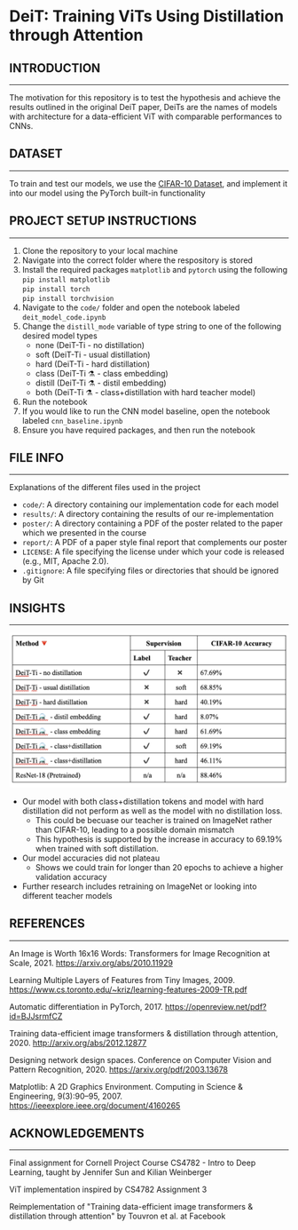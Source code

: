 # DeiT: Training ViTs Using Distillation through Attention

## INTRODUCTION
-----------------------------------------------------------------------------------------------------

The motivation for this repository is to test the hypothesis and achieve the results outlined in the original DeiT paper, DeiTs are the names of models with architecture for a data-efficient ViT with comparable performances to CNNs. 

## DATASET
-----------------------------------------------------------------------------------------------------
To train and test our models, we use the [CIFAR-10 Dataset](https://www.cs.toronto.edu/~kriz/cifar.html ), and implement it into our model using the PyTorch built-in functionality

## PROJECT SETUP INSTRUCTIONS
-----------------------------------------------------------------------------------------------------

1) Clone the repository to your local machine
2) Navigate into the correct folder where the respository is stored
3) Install the required packages `matplotlib` and  `pytorch` using the following <br/>
   `pip install matplotlib` <br/>
   `pip install torch` <br/>
   `pip install torchvision` <br/>
4) Navigate to the `code/` folder and open the notebook labeled `deit_model_code.ipynb`
5) Change the `distill_mode` variable of type string to one of the following desired model types
   * none (DeiT-Ti - no distillation)
   * soft (DeiT-Ti - usual distillation)
   * hard (DeiT-Ti - hard distillation)
   * class (DeiT-Ti ⚗️ - class embedding)
   * distill (DeiT-Ti ⚗️ - distil embedding)
   * both (DeiT-Ti ⚗️ - class+distillation with hard teacher model)
6) Run the notebook
7) If you would like to run the CNN model baseline, open the notebook labeled `cnn_baseline.ipynb`
8) Ensure you have required packages, and then run the notebook


## FILE INFO
-----------------------------------------------------------------------------------------------------
Explanations of the different files used in the project
* `code/`: A directory containing our implementation code for each model 
* `results/`: A directory containing the results of our re-implementation
* `poster/`: A directory containing a PDF of the poster related to the paper which we presented in the course
* `report/`: A PDF of a paper style final report that complements our poster
* `LICENSE`: A file specifying the license under which your code is released (e.g., MIT,
Apache 2.0).
* `.gitignore`: A file specifying files or directories that should be ignored by Git

    
## INSIGHTS 
-----------------------------------------------------------------------------------------------------
![Table of Model Accuracies](https://github.com/kimyunoo/4782_final/blob/main/results/table-of-accuracies-all-models.png "Our results from implementation trained for 20 epochs")

* Our model with both class+distillation tokens and model with hard distillation did not perform as well as the model with no distillation loss.
   * This could be becuase our teacher is trained on ImageNet rather than CIFAR-10, leading to a possible domain mismatch
   * This hypothesis is supported by the increase in accuracy to 69.19% when trained with soft distillation. 
* Our model accuracies did not plateau
   * Shows we could train for longer than 20 epochs to achieve a higher validation accuracy
* Further research includes retraining on ImageNet or looking into different teacher models

## REFERENCES
-----------------------------------------------------------------------------------------------------
An Image is Worth 16x16 Words: Transformers for Image Recognition at Scale, 2021. https://arxiv.org/abs/2010.11929

Learning Multiple Layers of Features from Tiny Images, 2009. https://www.cs.toronto.edu/~kriz/learning-features-2009-TR.pdf 

Automatic differentiation in PyTorch, 2017. https://openreview.net/pdf?id=BJJsrmfCZ

Training data-efficient image transformers & distillation through attention, 2020. http://arxiv.org/abs/2012.12877  

Designing network design spaces. Conference on Computer Vision and Pattern Recognition, 2020. https://arxiv.org/pdf/2003.13678

Matplotlib: A 2D Graphics Environment. Computing in Science & Engineering, 9(3):90–95, 2007. https://ieeexplore.ieee.org/document/4160265


## ACKNOWLEDGEMENTS
-----------------------------------------------------------------------------------------------------

Final assignment for Cornell Project Course CS4782 - Intro to Deep Learning, taught by Jennifer Sun and Kilian Weinberger 

ViT implementation inspired by CS4782 Assignment 3

Reimplementation of "Training data-efficient image transformers & distillation through attention" by Touvron et al. at Facebook
